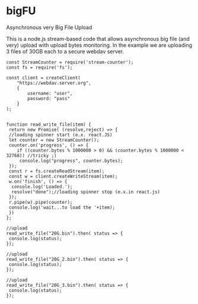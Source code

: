 # bigFU
Asynchronous very Big File Upload

This is a node.js stream-based code that allows asynchronous big file (and very) upload with upload bytes monitoring. In the example
we are uploading 3 files of 30GB each to a secure webdav server.

```const { createClient } = require("webdav");
const StreamCounter = require('stream-counter');
const fs = require('fs');
 
const client = createClient(
    "https://webdav.server.org",
    {
        username: "user",
        password: "pass"
    }
);


function read_write_file(item) {
 return new Promise( (resolve,reject) => {
 //loading spinner start (e.x. react.JS)
 let counter = new StreamCounter();
 counter.on('progress', () => {
	if ((counter.bytes % 1000000 > 0) && (counter.bytes % 1000000 < 32768)) //tricky ;)
 	 console.log("progress", counter.bytes);
 });
 const r = fs.createReadStream(item);
 const w = client.createWriteStream(item);
 w.on('finish', () => {
  console.log('Loaded.');
  resolve("done");//loading spinner stop (e.x.in react.js)
 });
 r.pipe(w).pipe(counter);
 console.log('wait...to load the '+item);
 })
};

//upload
read_write_file("20G.bin").then( status => {
 console.log(status);
});

//upload
read_write_file("20G_2.bin").then( status => {
 console.log(status);
});

//upload
read_write_file("20G_3.bin").then( status => {
 console.log(status);
});
```
